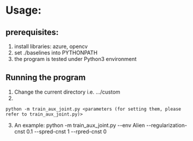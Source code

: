 # Usage:

## prerequisites:
1. install libraries: azure, opencv
2. set ./baselines into PYTHONPATH 
3. the program is tested under Python3 environment

## Running the program
1. Change the current directory i.e. .../custom 
2. 
``` 
python -m train_aux_joint.py <parameters (for setting them, please refer to train_aux_joint.py)> 
```
3. An example: python -m train_aux_joint.py --env Alien --regularization-cnst 0.1 --spred-cnst 1 --rpred-cnst 0
